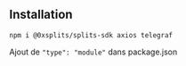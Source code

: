 ## Installation
```
npm i @0xsplits/splits-sdk axios telegraf
```
Ajout de `"type": "module"` dans package.json
